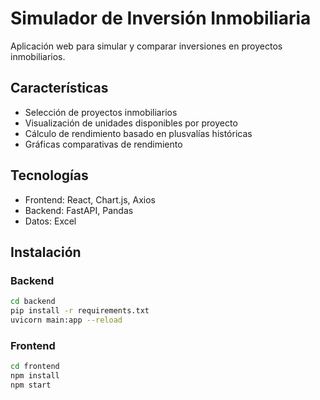 # Simulador de Inversión Inmobiliaria

Aplicación web para simular y comparar inversiones en proyectos inmobiliarios.

## Características
- Selección de proyectos inmobiliarios
- Visualización de unidades disponibles por proyecto
- Cálculo de rendimiento basado en plusvalías históricas
- Gráficas comparativas de rendimiento

## Tecnologías
- Frontend: React, Chart.js, Axios
- Backend: FastAPI, Pandas
- Datos: Excel

## Instalación

### Backend
```bash
cd backend
pip install -r requirements.txt
uvicorn main:app --reload
```

### Frontend
```bash
cd frontend
npm install
npm start
